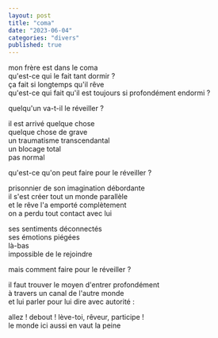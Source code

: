 ```yaml
---
layout: post
title: "coma"
date: "2023-06-04"
categories: "divers"
published: true
---
```


mon frère est dans le coma  
qu'est-ce qui le fait tant dormir ?  
ça fait si longtemps qu'il rêve  
qu'est-ce qui fait qu'il est toujours si profondément endormi ?  

quelqu'un va-t-il le réveiller ?  

il est arrivé quelque chose  
quelque chose de grave  
un traumatisme transcendantal  
un blocage total  
pas normal  

qu'est-ce qu'on peut faire pour le réveiller ?  

prisonnier de son imagination débordante  
il s'est créer tout un monde parallèle  
et le rêve l'a emporté complètement  
on a perdu tout contact avec lui  

ses sentiments déconnectés  
ses émotions piégées  
là-bas  
impossible de le rejoindre  

mais comment faire pour le réveiller ?  

il faut trouver le moyen d'entrer profondément  
à travers un canal de l'autre monde  
et lui parler pour lui dire avec autorité :  

allez ! debout ! lève-toi, rêveur, participe !  
le monde ici aussi en vaut la peine  
